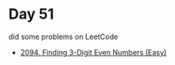 # Day 51

did some problems on LeetCode

- [2094. Finding 3-Digit Even Numbers (Easy)](https://leetcode.com/problems/finding-3-digit-even-numbers/description/)

